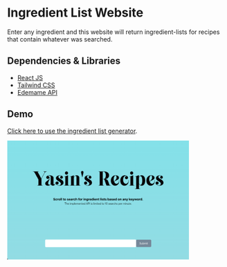 # Ingredient List Website

Enter any ingredient and this website will return ingredient-lists for recipes that contain whatever was searched.

## Dependencies & Libraries

* [React JS](https://reactjs.org/)
* [Tailwind CSS](https://tailwindcss.com/)
* [Edemame API](https://tailwindcss.com/)


## Demo

[Click here to use the ingredient list generator](recipe-app-psi-orcin.vercel.app).

<img src="https://github.com/ytraiba/Recipes/blob/master/src/assets/thumbnail.png" alt="drawing" style="height:275px;"/>
